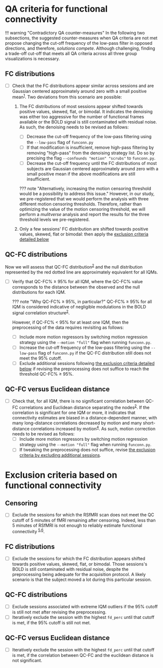 # QA criteria for functional connectivity

!!! warning "Contradictory QA counter-measures"
    In the following two subsections, the suggested counter-measures when QA criteria are not met propose changing the cut-off frequency of the low-pass filter in opposed directions, and therefore, *solutions compete*.
    Although challenging, finding a trade-off cut-off that meets all QA criteria across all three group visualizations is necessary.

## FC distributions

- [ ] Check that the FC distributions appear similar across sessions and are Gaussian centered approximately around zero with a small positive mean<sup>[1]</sup>.
    Two deviations from this scenario are possible:

    1. The FC distributions of most sessions appear shifted towards positive values, skewed, flat, or bimodal. 
        It indicates the denoising was either too aggressive for the number of functional frames available or the BOLD signal is still contaminated with residual noise.
        As such, the denoising needs to be revised as follows:

        - [ ] Decrease the cut-off frequency of the low-pass filtering using the `--low-pass` flag of `funconn.py`
        - [ ] If that modification is insufficient, remove high-pass filtering by removing "high-pass" from the denoising strategy list.
              Do so by precising the flag `--confounds "motion" "scrubs"` to `funconn.py`.
        - [ ] Decrease the cut-off frequency until the FC distributions of most subjects are Gaussian centered approximately around zero with a small positive mean if the above modifications are still insufficient.

        ??? note "Alternatively, increasing the motion censoring threshold would be a possibility to address this issue."
            However, in our study, we pre-registered that we would perform the analysis with three different motion censoring thresholds.
            Therefore, rather than optimizing the value of the motion censoring threshold, we will perform a *mulitverse* analysis and report the results for the three threshold levels we pre-registered.

    2. Only a few sessions' FC distribution are shifted towards positive values, skewed, flat or bimodal: then apply the [exclusion criteria detailed below](#fc-distributions-1)

## QC-FC distributions

Now we will assess that QC-FC distribution<sup>[2]</sup> and the null distribution represented by the red dotted line are approximately equivalent for all IQMs. 

- [ ] Verify that QC-FC% &ge; 95% for all IQM, where the QC-FC% value corresponds to the distance between the observed and the null distributions for each IQM.

    ??? note "Why QC-FC% &ge; 95%, in particular?"
        QC-FC% &ge; 95% for all IQM is considered indicative of negligible modulations in the BOLD signal correlation structure<sup>[2]</sup>.

    However, if QC-FC% &lt; 95% for at least one IQM, then the preprocessing of the data requires revisiting as follows:

    - [ ] Include more motion regressors by switching motion regression strategy using the `--motion "full"` flag when running `funconn.py`.
    - [ ] Increase the cut-off frequency of the low-pass filtering using the `--low-pass` flag of `funconn.py` if the QC-FC distribution still does not meet the 95% cutoff.
    - [ ] Exclude additional sessions following [the exclusion criteria detailed below](#qc-fc-distributions-1) if revising the preprocessing does not suffice to reach the threshold QC-FC% &ge; 95%.
    
## QC-FC versus Euclidean distance

- [ ] Check that, for all IQM, there is no significant correlation between QC-FC correlations and Euclidean distance separating the nodes<sup>[2]</sup>.
    If the correlation is significant for one IQM or more, it indicates that connectivity estimates are biased in a distance-dependent manner, with many long-distance correlations decreased by motion and many short-distance correlations increased by motion<sup>[4]</sup>.
    As such, motion correction needs to be revised as follows:
    - [ ] Include more motion regressors by switching motion regression strategy using the `--motion "full"` flag when running `funconn.py`.
    - [ ] If tweaking the preprocessing does not suffice, revise [the exclusion criteria by excluding additional sessions](qaqc-criteria-FC.md#qc-fc-versus-euclidean-distance-1).

# Exclusion criteria based on functional connectivity

## Censoring

- [ ] Exclude the sessions for which the RSfMRI scan does not meet the QC cutoff of 5 minutes of fMRI remaining after censoring. Indeed, less than 5 minutes of RSfMRI is not enough to reliably estimate functional connectivity <sup>[5],[6]</sup>.

## FC distributions

- [ ] Exclude the sessions for which the FC distribution appears shifted towards positive values, skewed, flat, or bimodal.
    Those sessions's BOLD is still contaminated with residual noise, despite the preprocessing being adequate for the acquisition protocol. 
    A likely scenario is that the subject moved a lot during this particular session.

## QC-FC distributions

- [ ] Exclude sessions associated with extreme IQM outliers if the 95% cutoff is still not met after revising the preprocessing.
- [ ] Iteratively exclude the session with the highest `fd_perc` until that cutoff is met, if the 95% cutoff is still not met.

## QC-FC versus Euclidean distance

- [ ] Iteratively exclude the session with the highest `fd_perc` until that cutoff is met, if the correlation between QC-FC and the euclidean distance is not significant.

[1]: https://doi.org/10.3389/fnins.2023.1092125 "Morfini, F., Whitfield-Gabrieli, S., and Nieto-Castañón, A. “Functional Connectivity MRI Quality Control Procedures in CONN.” Front Neurosci 17 (2023). doi:10.3389/fnins.2023.1092125"
[2]: https://doi.org/10.1016/j.neuroimage.2017.03.020 "Ciric, R. et al. “Benchmarking of Participant-Level Confound Regression Strategies for the Control of Motion Artifact in Studies of Functional Connectivity. (2017)” NeuroImage, doi:10.1016/j.neuroimage.2017.03.020"
[3]: https://doi.org/10.1016/j.neuroimage.2017.03.056 "Bright, M. & Murphy, K., Cleaning up the fMRI time series: Mitigating noise with advanced acquisition and correction strategies. (2017) NeuroImage. doi:10.1016/j.neuroimage.2017.03.056"
[4]: https://doi.org/10.1016/j.neuroimage.2011.10.018 "Power, Jonathan D., Kelly A. Barnes, Abraham Z. Snyder, Bradley L. Schlaggar, and Steven E. Petersen. “Spurious but Systematic Correlations in Functional Connectivity MRI Networks Arise from Subject Motion.” NeuroImage 59, no. 3 (February 2012): 2142–54, doi:10.1016/j.neuroimage.2011.10.01"
[5]: https://doi.org/10.1152/jn.00783.2009 "Van Dijk, K. R., Hedden, T., Venkataraman, A., Evans, K. C., Lazar, S. W., Buckner, R. L., et al. (2010). Intrinsic functional connectivity as a tool for human connectomics: theory, properties, and optimization. J. Neurophysiol. 103, 297–321. doi: 10.1152/jn.00783.2009"
[6]: https://doi.org/10.3389/fnimg.2023.1072927 "Birn, Rasmus M. “Quality Control Procedures and Metrics for Resting-State Functional MRI.” Frontiers in Neuroimaging 2 (2023), doi:10.3389/fnimg.2023.1072927"
 

